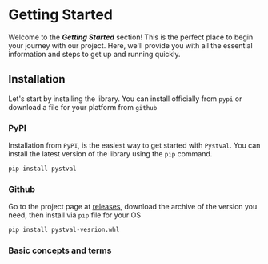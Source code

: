 # Getting Started

Welcome to the ***Getting Started*** section! This is the perfect place to begin your journey with our project. Here, we'll provide you with all the essential information and steps to get up and running quickly.

## Installation
Let's start by installing the library. You can install officially from `pypi` or download a file for your platform from `github`

### PyPI

Installation from `PyPI`, is the easiest way to get started with `Pystval`. You can install the latest version of the library using the `pip` command.

```bash
pip install pystval
```

### Github

Go to the project page at [releases](https://github.com/m62624/pystval/releases), download the archive of the version you need, then install via `pip` file for your OS

```bash
pip install pystval-vesrion.whl
```


### Basic concepts and terms


